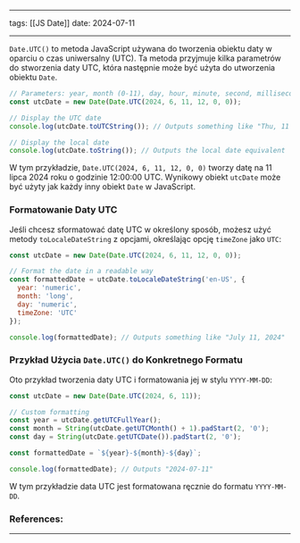
--- 
tags: [[JS Date]]
date: 2024-07-11

---
`Date.UTC()` to metoda JavaScript używana do tworzenia obiektu daty w oparciu o czas uniwersalny (UTC). Ta metoda przyjmuje kilka parametrów do stworzenia daty UTC, która następnie może być użyta do utworzenia obiektu `Date`.

```js
// Parameters: year, month (0-11), day, hour, minute, second, millisecond
const utcDate = new Date(Date.UTC(2024, 6, 11, 12, 0, 0));

// Display the UTC date
console.log(utcDate.toUTCString()); // Outputs something like "Thu, 11 Jul 2024 12:00:00 GMT"

// Display the local date
console.log(utcDate.toString()); // Outputs the local date equivalent
```

W tym przykładzie, `Date.UTC(2024, 6, 11, 12, 0, 0)` tworzy datę na 11 lipca 2024 roku o godzinie 12:00:00 UTC. Wynikowy obiekt `utcDate` może być użyty jak każdy inny obiekt `Date` w JavaScript.

### Formatowanie Daty UTC

Jeśli chcesz sformatować datę UTC w określony sposób, możesz użyć metody `toLocaleDateString` z opcjami, określając opcję `timeZone` jako `UTC`:

```js
const utcDate = new Date(Date.UTC(2024, 6, 11, 12, 0, 0));

// Format the date in a readable way
const formattedDate = utcDate.toLocaleDateString('en-US', {
  year: 'numeric',
  month: 'long',
  day: 'numeric',
  timeZone: 'UTC'
});

console.log(formattedDate); // Outputs something like "July 11, 2024"
```

### Przykład Użycia `Date.UTC()` do Konkretnego Formatu

Oto przykład tworzenia daty UTC i formatowania jej w stylu `YYYY-MM-DD`:

```js
const utcDate = new Date(Date.UTC(2024, 6, 11));

// Custom formatting
const year = utcDate.getUTCFullYear();
const month = String(utcDate.getUTCMonth() + 1).padStart(2, '0');
const day = String(utcDate.getUTCDate()).padStart(2, '0');

const formattedDate = `${year}-${month}-${day}`;

console.log(formattedDate); // Outputs "2024-07-11"
```

W tym przykładzie data UTC jest formatowana ręcznie do formatu `YYYY-MM-DD`.



### References:


---



